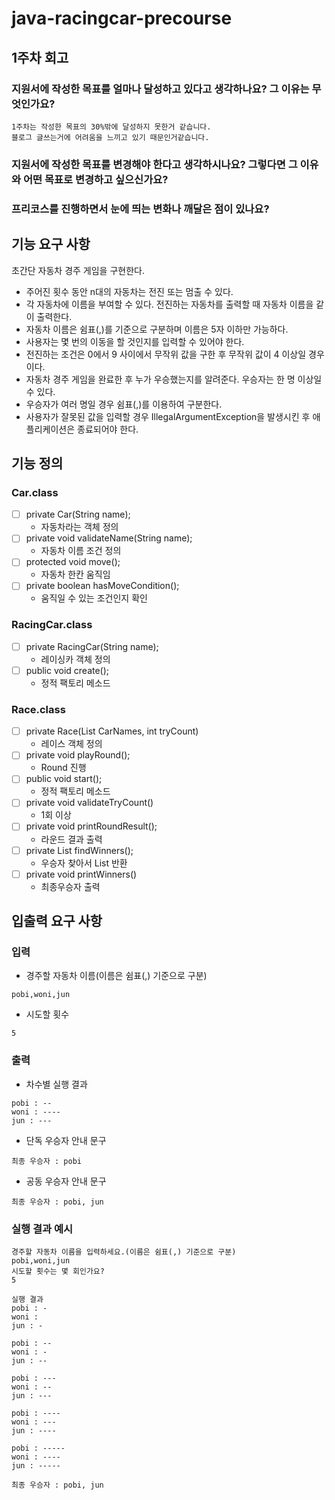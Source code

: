 # java-racingcar-precourse

## 1주차 회고

### 지원서에 작성한 목표를 얼마나 달성하고 있다고 생각하나요? 그 이유는 무엇인가요?

~~~
1주차는 작성한 목표의 30%밖에 달성하지 못한거 같습니다.
블로그 글쓰는거에 어려움을 느끼고 있기 때문인거같습니다.
~~~

### 지원서에 작성한 목표를 변경해야 한다고 생각하시나요? 그렇다면 그 이유와 어떤 목표로 변경하고 싶으신가요?

### 프리코스를 진행하면서 눈에 띄는 변화나 깨달은 점이 있나요?

## 기능 요구 사항

초간단 자동차 경주 게임을 구현한다.

* 주어진 횟수 동안 n대의 자동차는 전진 또는 멈출 수 있다.
* 각 자동차에 이름을 부여할 수 있다. 전진하는 자동차를 출력할 때 자동차 이름을 같이 출력한다.
* 자동차 이름은 쉼표(,)를 기준으로 구분하며 이름은 5자 이하만 가능하다.
* 사용자는 몇 번의 이동을 할 것인지를 입력할 수 있어야 한다.
* 전진하는 조건은 0에서 9 사이에서 무작위 값을 구한 후 무작위 값이 4 이상일 경우이다.
* 자동차 경주 게임을 완료한 후 누가 우승했는지를 알려준다. 우승자는 한 명 이상일 수 있다.
* 우승자가 여러 명일 경우 쉼표(,)를 이용하여 구분한다.
* 사용자가 잘못된 값을 입력할 경우 IllegalArgumentException을 발생시킨 후 애플리케이션은 종료되어야 한다.

## 기능 정의

### Car.class

- [ ] private Car(String name);
    - 자동차라는 객체 정의
- [ ] private void validateName(String name);
    - 자동차 이름 조건 정의
- [ ] protected void move();
    - 자동차 한칸 움직임
- [ ] private boolean hasMoveCondition();
    - 움직일 수 있는 조건인지 확인

### RacingCar.class

- [ ] private RacingCar(String name);
    - 레이싱카 객체 정의
- [ ] public void create();
    - 정적 팩토리 메소드

### Race.class

- [ ] private Race(List<String> CarNames, int tryCount)
    - 레이스 객체 정의
- [ ] private void playRound();
    - Round 진행
- [ ] public void start();
    - 정적 팩토리 메소드
- [ ] private void validateTryCount()
    - 1회 이상
- [ ] private void printRoundResult();
    - 라운드 결과 출력
- [ ] private List<String> findWinners();
    - 우승자 찾아서 List 반환
- [ ] private void printWinners()
    - 최종우승자 출력

## 입출력 요구 사항

### 입력

- 경주할 자동차 이름(이름은 쉼표(,) 기준으로 구분)

```
pobi,woni,jun
```

- 시도할 횟수

```
5
```

### 출력

- 차수별 실행 결과

```
pobi : --
woni : ----
jun : ---
```

- 단독 우승자 안내 문구

```
최종 우승자 : pobi
```

- 공동 우승자 안내 문구

```
최종 우승자 : pobi, jun
```

### 실행 결과 예시

```
경주할 자동차 이름을 입력하세요.(이름은 쉼표(,) 기준으로 구분)
pobi,woni,jun
시도할 횟수는 몇 회인가요?
5

실행 결과
pobi : -
woni : 
jun : -

pobi : --
woni : -
jun : --

pobi : ---
woni : --
jun : ---

pobi : ----
woni : ---
jun : ----

pobi : -----
woni : ----
jun : -----

최종 우승자 : pobi, jun
```
